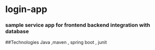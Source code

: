 # login-app

### sample service app for frontend backend integration with database 
##Technologies
Java ,maven , spring boot , junit 
